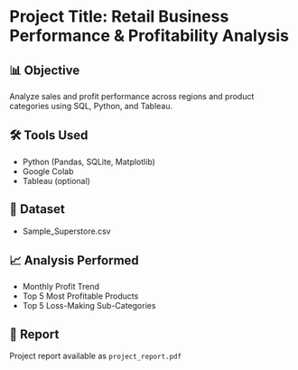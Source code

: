 # Project Title: Retail Business Performance & Profitability Analysis

## 📊 Objective
Analyze sales and profit performance across regions and product categories using SQL, Python, and Tableau.

## 🛠 Tools Used
- Python (Pandas, SQLite, Matplotlib)
- Google Colab
- Tableau (optional)

## 📁 Dataset
- Sample_Superstore.csv

## 📈 Analysis Performed
- Monthly Profit Trend
- Top 5 Most Profitable Products
- Top 5 Loss-Making Sub-Categories

## 📄 Report
Project report available as `project_report.pdf`
